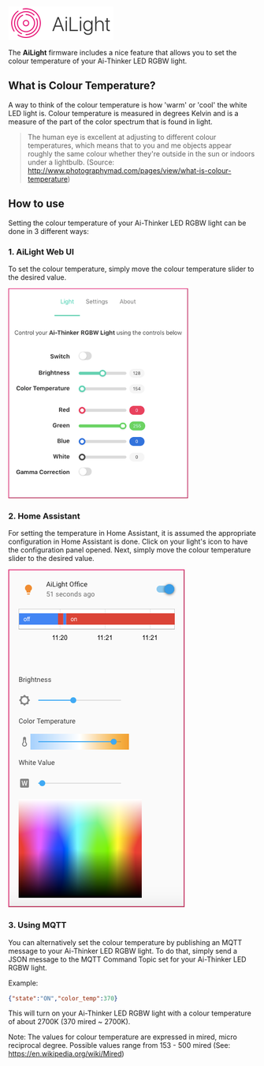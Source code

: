 ![AiLight](images/ailight_logo.png)

The **AiLight** firmware includes a nice feature that allows you to set the colour temperature of your Ai-Thinker LED RGBW light.

## What is Colour Temperature?
A way to think of the colour temperature is how 'warm' or 'cool' the white LED light is. Colour temperature is measured in degrees Kelvin and is a measure of the part of the color spectrum that is found in light.

> The human eye is excellent at adjusting to different colour temperatures, which means that to you and me objects appear roughly the same colour whether they're outside in the sun or indoors under a lightbulb.
(Source: <http://www.photographymad.com/pages/view/what-is-colour-temperature>)

## How to use
Setting the colour temperature of your Ai-Thinker LED RGBW light can be done in 3 different ways:

### 1. AiLight Web UI
To set the colour temperature, simply move the colour temperature slider to the desired value.

![AiLight - Light Controls](images/ailight_light.png)

### 2. Home Assistant
For setting the temperature in Home Assistant, it is assumed the appropriate configuration in Home Assistant is done. Click on your light's icon to have the configuration panel opened. Next, simply move the colour temperature slider to the desired value.

![AiLight - Home Assistant](images/ailight_ha.png)

### 3. Using MQTT
You can alternatively set the colour temperature by publishing an MQTT message to your Ai-Thinker LED RGBW light. To do that, simply send a JSON message to the MQTT Command Topic set for your Ai-Thinker LED RGBW light.

Example:
``` JSON
{"state":"ON","color_temp":370}
```

This will turn on your Ai-Thinker LED RGBW light with a colour temperature of about 2700K (370 mired ~ 2700K).

Note: The values for colour temperature are expressed in mired, micro reciprocal degree. Possible values range from 153 - 500 mired (See: <https://en.wikipedia.org/wiki/Mired>)
